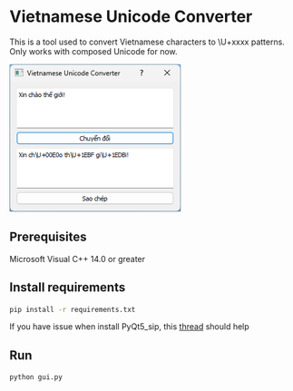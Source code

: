 # Vietnamese Unicode Converter
This is a tool used to convert Vietnamese characters to \\U+xxxx patterns. Only works with composed Unicode for now.

![Demo](demo.png)

## Prerequisites
Microsoft Visual C++ 14.0 or greater


## Install requirements
```sh
pip install -r requirements.txt
```
If you have issue when install PyQt5_sip, this [thread](https://forum.qt.io/topic/90839/lnk1158-cannot-run-rc-exe) should help

## Run
```sh
python gui.py
```
